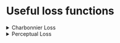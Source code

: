 # Useful loss functions

<details>
<summary>Charbonnier Loss</summary>

**Definition:**

Charbonnier Loss, also known as the Pseudo-Huber Loss, is a smooth approximation to the L1 (absolute difference) Loss. It's less sensitive to outliers than the L2 (squared difference) Loss.

**Formula:**

$CharbonnierLoss(x)=\sqrt{x^2+\epsilon^2}\$
​

Where \epsilon is a small constant to ensure smoothness.

**Characteristics:**

It's convex and continuously differentiable, making it suitable for optimization.
It behaves like L1 loss for large differences and like L2 loss for small differences, combining the advantages of both.

</details>

<details>
<summary>Perceptual Loss</summary>

**Definition:**

Perceptual Loss, often referred to as feature loss or content loss, is designed to measure the perceptual difference between two images. Instead of comparing pixel values directly, it compares the feature representations of the images as extracted by a pre-trained neural network.

**Formula:**

$PerceptualLoss=\frac{1}{W{\times}H{\times}C}\sum_{i=1}^W$


Where:

FtargetFtarget and FgeneratedFgenerated are the feature maps of the target and generated images, respectively.
W,H,W,H, and CC are the width, height, and number of channels of the feature maps, respectively.

**Characteristics:**

It emphasizes perceptual and structural similarity over pixel-wise accuracy.
Often uses features from a pre-trained network (like VGG) to compute the loss.
Particularly useful in tasks where the exact pixel values are less important than the overall perceptual quality, such as style transfer or super-resolution.

</details>
